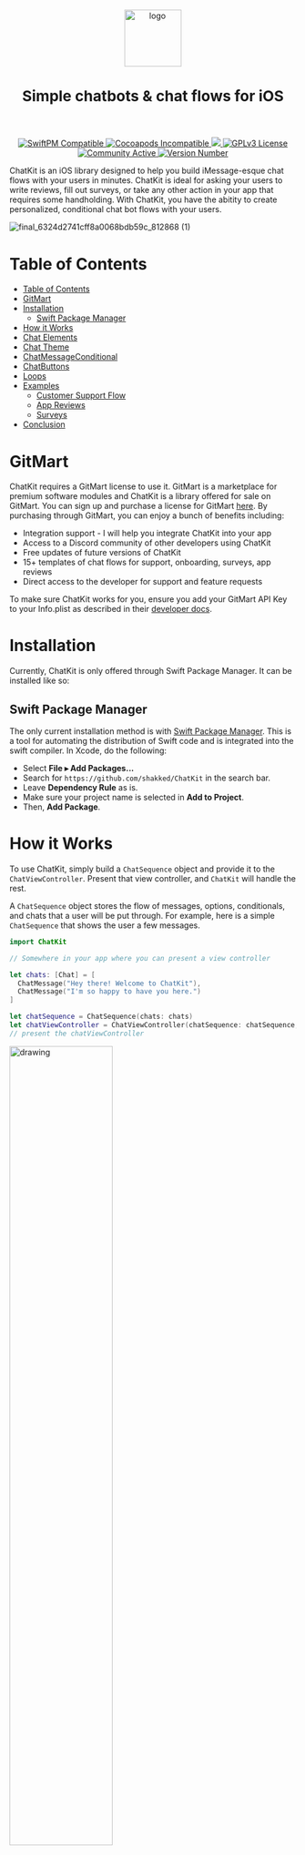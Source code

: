 
<p align="center">
  <br />
  <img src=https://github.com/shakked/ChatKit/blob/main/ChatKit@3x.png?raw=true alt="logo" height="100px" />
  <h3 style="font-size:26" align="center">Simple chatbots & chat flows for iOS</h3>
  <br />
</p>

<p align="center">
  <a href="https://docs.superwall.com/docs/installation-via-spm">
    <img src="https://img.shields.io/badge/SwiftPM-Compatible-brightgreen" alt="SwiftPM Compatible">
  </a>
  <a href="#">
    <img src="https://img.shields.io/badge/Pod-Incompatible-red" alt="Cocoapods Incompatible">
  </a>
  <a href="https://gitmart.co/">
    <img src="https://img.shields.io/badge/iOS%20Version-%3E%3D%2015.0-blueviolet">
  </a>
  <a href="https://github.com/shakked/ChatKit/blob/main/LICENSE.md">
    <img src="https://img.shields.io/badge/License-GPLv3-blue" alt="GPLv3 License">
  </a>
  <a href="https://superwall.com/">
    <img src="https://img.shields.io/badge/GitMart-fixed cost-green" alt="Community Active">
  </a>
  <a href="https://superwall.com/">
    <img src="https://img.shields.io/github/v/tag/shakked/chatkit" alt="Version Number">
  </a>
</p>

ChatKit is an iOS library designed to help you build iMessage-esque chat flows with your users in minutes. ChatKit is ideal for asking your users to write reviews, fill out surveys, or take any other action in your app that requires some handholding. With ChatKit, you have the abitity to create personalized, conditional chat bot flows with your users. 

![final_6324d2741cff8a0068bdb59c_812868 (1)](https://user-images.githubusercontent.com/5383089/190785321-e0af5d4a-1501-432b-9f0e-451eefbfd338.gif)

# Table of Contents
- [Table of Contents](#table-of-contents)
- [GitMart](#gitmart)
- [Installation](#installation)
  - [Swift Package Manager](#swift-package-manager)
- [How it Works](#how-it-works)
- [Chat Elements](#chat-elements)
- [Chat Theme](#chat-theme)
- [ChatMessageConditional](#chatmessageconditional)
- [ChatButtons](#chatbuttons)
- [Loops](#loops)
- [Examples](#examples)
  - [Customer Support Flow](#customer-support-flow)
  - [App Reviews](#app-reviews)
  - [Surveys](#surveys)
- [Conclusion](#conclusion)

# GitMart
ChatKit requires a GitMart license to use it. GitMart is a marketplace for premium software modules and ChatKit is a library offered for sale on GitMart. You can sign up and purchase a license for GitMart [here](https://app.gitmart.co/library/63236af27c2d722951b52995). By purchasing through GitMart, you can enjoy a bunch of benefits including:
* Integration support - I will help you integrate ChatKit into your app
* Access to a Discord community of other developers using ChatKit
* Free updates of future versions of ChatKit
* 15+ templates of chat flows for support, onboarding, surveys, app reviews
* Direct access to the developer for support and feature requests

To make sure ChatKit works for you, ensure you add your GitMart API Key to your Info.plist as described in their [developer docs](https://www.notion.so/GitMart-Documentation-dca2340af04f4346996194e26322d3a3).


# Installation
Currently, ChatKit is only offered through Swift Package Manager. It can be installed like so:

## Swift Package Manager
The only current installation method is with [Swift Package Manager](https://swift.org/package-manager/). This is a tool for automating the distribution of Swift code and is integrated into the swift compiler. In Xcode, do the following:

- Select **File ▸ Add Packages...**
- Search for `https://github.com/shakked/ChatKit` in the search bar.
- Leave **Dependency Rule** as is.
- Make sure your project name is selected in **Add to Project**.
- Then, **Add Package**.

# How it Works
To use ChatKit, simply build a `ChatSequence` object and provide it to the `ChatViewController`. Present that view controller, and `ChatKit` will handle the rest.

A `ChatSequence` object stores the flow of messages, options, conditionals, and chats that a user will be put through. For example, here is a simple `ChatSequence` that shows the user a few messages.

```swift
import ChatKit

// Somewhere in your app where you can present a view controller

let chats: [Chat] = [
  ChatMessage("Hey there! Welcome to ChatKit"),
  ChatMessage("I'm so happy to have you here.")
]

let chatSequence = ChatSequence(chats: chats)
let chatViewController = ChatViewController(chatSequence: chatSequence, theme: .lightMode)
// present the chatViewController
```

<img src="https://gitmart.nyc3.cdn.digitaloceanspaces.com/ezgif-1-1ca23ab804.gif" alt="drawing" width="60%"/>

It's that simple. ChatKit will estimate reading times for various messages and send them at a natural cadence. 

Here, you can show some banter that the user of your app would be able to witness.

```swift
// inside a view controller
let chats: [Chat] = [
   ChatMessage("Hey there! Welcome to ChatKit"), // a message that we sent to the user
   ChatUserMessage("Thanks for having me!"),     // a message that looks like the user sent it
   ChatMessage("Of course!"),                    // a message that we sent to the user
   ChatUserMessage("This is pretty cool!"),      // a message that looks like the user sent it
   ChatMessage("I know! Watch this..."),         // ... 
   ChatFallingEmojis(emoji: "🥳"),               // shows falling emojis over the chat
   ChatShowCancelButton(),                       // displays the hidden cancel button so the user can dismiss
]
var theme = ChatTheme.darkMode                   // we chose a preset theme in chatKit
theme.hidesCancelButtonOnStart = true            // customize the theme to hide the cancel button on open
let chatSequence = ChatSequence(chats: chats)    // initialize our chat sequence with our chats
chatSequence.readingSpeed = 1.5                  // we set the reading speed to 1.0 (defaults to 1.0)
let chatViewController = ChatViewController(chatSequence: chatSequence, theme: theme) 
chatViewController.modalPresentationStyle = .fullScreen
present(chatViewController, animated: true)
```

<img src="https://gitmart.nyc3.cdn.digitaloceanspaces.com/ezgif-1-742d3ff52c.gif" alt="example" width="60%">

Now, you should have a basic understanding of how to build chat sequences/flows. Below you'll find all of the Chat elements that can be used inside a chat sequence (an array of `[Chat]` structs).


# Chat Elements
All of the following elements can be used in your `ChatSequence`. Below, there are two types of `Chat` structs:
* UI-Related - display something in the UI including messages or buttons
* Instructions - instructions that are executed when the `ChatSequence` gets to them, like showing a cancel button, dismissing the chat screen, etc.

| Element  | Screenshot | Explanation  |
| -------- |-------------|-----|
| `ChatMessage` | ![](https://i.imgur.com/GFA4Tea.png) | a standard message that comes from the app to the user (appears as if you were receiving a message from a friend) |
| `ChatUserMessage` | ![](https://i.imgur.com/bN5szdb.png)  | a message that appears to come from the user in response to the app |
| `ChatRandomMessage` | N/A | a standard message, but you can provide different options and one will randomly be chosen every time its run |
| `ChatMessageConditional` | ![](https://i.imgur.com/FTSr145.png) | a message that gives the user a few different options (which will appear as buttons), where you also provide alternative "child" `Chat` arrays that will be executed depending on which button the user presses |
| `ChatButton` | ![](https://i.imgur.com/D8XkJwn.png) | a message that gives the users buttons to press, where the button triggers a custom block that you can provide to do things like opening a URL, showing a review prompt, or showing a form |
| `ChatButtons` | ![](https://i.imgur.com/I8HCbWN.png) | presents multiple `ChatButton` structs to give the user multiple choices |
| `ChatRunLogic` | N/A | instruction that lets you run an arbitrary piece of logic / code in the middle of a chat sequence |
| `ChatShowCancelButton` | N/A | instruction that will display a presumably hidden cancel button |
| `ChatFallingEmojis` | ![](https://i.imgur.com/7fh1VZA.gif) | displays falling emojis |
| `ChatLoopStart` and `ChatLoopEnd` | ![](https://gitmart.nyc3.cdn.digitaloceanspaces.com/ezgif-1-00ef171469.gif) | instruction that lets you create loops, for example in a customer support flow, after the user reaches the end of a query, go back to the top and ask them if they have any other questions|
| `ChatDelay` | N/A | instruction that delays the chat sequence for a provided amount of seconds, useful |
| `ChatOpenURL` | N/A | instruction that opens a url in either a SafariViewController or in Safari |

# Chat Theme 
The `ChatTheme` struct is what tells `ChatKit` how to display your chat interface. This struct is passed into the `ChatViewController` and can be heavily customized. 

ChatKit provides a handful of themes for the chat UI including:
* `ChatTheme.lightMode` - mirrors iOS light-mode iMessage UI
* `ChatTheme.darkMode` - mirrors iOS dark-mode iMessage UI
* `ChatTheme.twitter` - mirrors Twitter DMs look
* `ChatTheme.bigText` - iOS light-mode theme but with larger text

If you don't want to use a standard theme, you can customize all of the following fields in your `ChatTheme`:

```swift
public struct ChatTheme {
  public var hidesCancelButtonOnStart: Bool = true

  // Avatars
  public var profilePicture: UIImage
  public var meTextColor: UIColor 
  public var meBackgroundColor: UIColor

  // Chat Bubbles
  public var meBubbleColor: UIColor
  public var meBubbleTextColor: UIColor
  public var appBubbleColor: UIColor
  public var appBubbleTextColor: UIColor
  public var bubbleFont: UIFont
  public var bubbleCornerRadius: CGFloat

  public var backgroundColor: UIColor
  public var chatViewCornerRadius: CGFloat
  public var chatViewBackgroundColor: UIColor

  // Button colors
  public var buttonBackgroundColor: UIColor
  public var buttonTextColor: UIColor
  public var buttonFont: UIFont
  public var buttonCornerRadius: CGFloat

  // X Button color
  public var xButtonTintColor: UIColor
}
```

To customize a theme, do the following:
```swift
var chatTheme: ChatTheme = ChatTheme() // defaults to .lightMode
chatTheme.meTextColor = UIColor.purple
chatTheme.buttonCornerRadius = 12.0
// ...

// You can also customize one of our themes
var darkMode: ChatTheme = ChatTheme.darkMode
darkMode.meTextColor = UIColor.orange
// and so on...

```
Feel free to experiment and create your own themes to match the UI of your app. These are pretty intutive, so I won't go into too much detail. 


# ChatMessageConditional
`ChatMessageConditional ` structs are some of the most versatile in `ChatKit` because they allow you build interactive flows with the user. You can take their answers into account and guide them accordingly.

`ChatMessageConditional` chats take an array of `ChatOption` structs, where each `ChatOption` indicates a path the user can select. Each `ChatOption` also has a series of chats that will be executed if the user chooses that option.

The initializer for `ChatMessageConditional` looks like this:

    public init(_ message: String, options: [ChatOption])

Here's an example that shows a conditional with two `ChatOptions` where each `ChatOption` has a response after the user selects their choice.

```swift
let chats: [Chat] = [
  ChatMessageConditional("How are you today?", options: [
    // Good
    ChatOption("Good", chats: [
        // If the user taps "Good", we'll respond with the below two chats
        ChatMessage("I'm glad to hear you are good!"),
        ChatMessage("Feeling good is always good."),
    ]),
    // Bad
    ChatOption("Bad", chats: [
        // If the user taps 'Bad', we'll respond with the following chat
        ChatMessage("Oh no. I'm sorry to hear you are feeling bad")
    ])
  ])
]
```

This `ChatMessageConditional` provides two options that will appear as buttons in the UI: "Good" and "Bad". Each of those options then has `child` `Chat`'s, that prepare a response to what the user said. Now, those responses could actually be multiple parts, and you could continue an entire sequence from there.

What makes `ChatKit` so powerful though, is that you can continue branching the messages, as the array of messages you can provide can be _any_ kind of chat. For example, you could ask a follow up question:

```swift
let chats: [Chat] = [
  ChatMessageConditional(message: "How's are you today?", options: [
    // Amazing
    ChatOption("Good", chats: [
        // If the user taps "Good", we'll response with the below two chats
        ChatMessage("I'm glad to hear you are good!"),
        ChatMessage("Feeling good is always good."),
        ChatMessageConditional("What is making you feel good?", options: [
          ChatOption("Great Weather", chats: [
            ChatMessage("The weather truly is great.")
          ]),
          ChatOption("I Slept Well", chats: [
            ChatMessage("Sleeping well is so important.")
          ]),
        ])
    ]),
    // Bad
    ChatOption("Bad", chats: [
        ChatMessage("Oh no. I'm sorry to hear you are feeling bad")
    ])
  ]),
  ChatMessage("Thanks for chatting!"),
  ChatFallingEmojis(emoji: "😀")
]
```
Here, when the user indicates that they are feeling good, we send a follow up question to ask them why they are feeling good. This allows you to build some really complex flows. 

You might be wondering, what happens after we get to the end of the second `ChatMessageConditional` - well, at that point, `ChatKit` will work back up the chain and go to the `Thanks for chatting!` message and then send some falling emojis. This allows you to ask follow up questions, but rejoin the prior sequence once you get to the end of the questions. 

# ChatButtons

`ChatButton` is another very useful type of `Chat` struct. It allows you to present the user with buttons that run a block of code when the button is tapped. 

```swift
let chats: [Chat] = [
  ChatMessage("Please write us an app review."),
  ChatButton(title: "Write Review", image: UIImage(named: "Checkmark Icon")!, tapped: { [unowned self] viewController in
    UIApplication.shared.open(URL(string: "https://apps.apple.com/us/app/hashtag-expert/id1256222789")!)
  }),
]
```

You can also present an array of buttons using `ChatButtons`. `ChatButtons` also optionally takes a message parameter. Note, if you want to add additional logic when the user tap's `No Thanks`, it is recommended to use a `ChatMessageConditional`. This is the key difference between `ChatButtons` and `ChatMessageConditional`. Theoretically, you can accomplish almost the same things with both. For example, the below logic will run a block of code after either `ChatOption` is picked using the `ChatRunLogic`. 

`ChatButtons` are ideal for when you know there isn't subsequent logic that you want to run. (Though I acknowledge there probably isn't a use for both in this SDK, who knows, maybe I'll simplify in the future!).

```swift
    let chats: [Chat] = [
      ChatMessageConditional(message: "How are you today?", options: [
        // Good
        ChatOption("Good", chats: [
            ChatRunLogic({ controller in
              // open a view controller or do something
            })
        ]),
        // Bad
        ChatOption("Bad", chats: [
            ChatRunLogic({ controller in
              // open a view controller or do something
            })
        ])
      ])
    ]
  
```

These two examples 👆👇 do basically the same thing, but the above one lets you continue to add additional functionality. Up to you to choose which.

```swift
    let chats: [Chat] = [
      ChatButtons("How are you today?", options: [
        // Good
        ChatButton(title: "Good", image: nil, tapped: { controller in
          // open a view controller or do something
        }),
        // Bad
        ChatButton(title: "Bad", image: nil, tapped: { controller in
          // open a view controller or do something
        }),
      ])
    ]
```

# Loops
Loops are a fantastic tool for building customer support bots. A loop lets you repeat a series of chats, while still allowing the user to exit if they wish. For example, here's how you could use loops to build a repeating chat:

```swift
  let chats: [Chat] = [
    ChatLoopStart(id: "loop"),
    ChatMessageConditional("What do you want to make it rain?", options: [
        ChatOption("Dogs", chats: [
            ChatFallingEmojis(emoji: "🐶")
        ]),
        ChatOption("Cats", chats: [
            ChatFallingEmojis(emoji: "🐱")
        ])
    ]),
    ChatLoopEnd(id: "loop")
  ]
```
After the user chooses whether to make it rain cats or dogs, the chat will go back to the original question. This is very powerful as you can use it to let users continue to navigate different flows and options in your sequence. (You can see some examples below to see the true power of loops).

# Examples

## Customer Support Flow
ChatKit is an excellent way to save your company some customer support hours. Often times, 90% of support tickets fall into the same few buckets. With a flow like the one below, you can let the user answer their own questions easily, without involving your ticket system and customer support person. And best of all, it's native. With a ChatBot built using Intercom or some other service, you can't trigger native iOS functions when the user responses to certain queries. Whereas below, you can literally show them the refund dialogue or restore their purchases, instead of giving them instructions on how to do it.
```swift
  let chats: [Chat] = [
    ChatMessage("Hey, I'm Zach, a customer support agent."),
    ChatMessage("I'm going to do my best to help you"),
    ChatLoopStart(id: "loop"),
    ChatMessageConditional("Which of these applies?", options: [
        ChatOption("Refunds", chats: [
            ChatRunLogic(block: { _ in
                UIApplication.shared.open(URL(string: "https://apps.apple.com/us/app/hashtag-expert/id1256222789")!)
            }),
            ChatFallingEmojis(emoji: "💸")
        ]),
        ChatOption("Tech Support", chats: [
            ChatMessageConditional("Where are you have technical problems?", options: [
                ChatOption("App", chats: [
                    ChatMessage("Aha. Here's a support article"),
                    ChatButton(title: "Open Article", image: nil, tapped: { _ in
                        // open article
                    })
                ]),
                ChatOption("Website", chats: [
                    ChatMessage("Let me direct you to our FAQs.."),
                    ChatButton(title: "Open FAQs", image: nil, tapped: { _ in
                        // open FAQs
                    })
                ]),
                ChatOption("Watch App", chats: [
                    ChatMessage("We actually don't have a Watch app yet, interested in the beta?"),
                    ChatMessageConditional("", options: [
                        ChatOption("Yes", chats: [
                            ChatRunLogic(block: { _ in
                                // open up typeform to put name on list
                            })
                        ]),
                        ChatOption("Nope!", chats: [
                            ChatMessage("Aha, I totally get that")
                        ])
                    ])
                ]),
            ]),
        ]),
        ChatOption("Get in Touch", chats: [
            ChatMessageConditional("How do you want to contact us?", options: [
                ChatOption("Email", chats: [
                    ChatMessage("Sure, I'll open up that UI for you."),
                    ChatRunLogic(block: { _ in
                        // open email UI
                    })
                ]),
                ChatOption("Call", chats: [
                    ChatMessage("Great. Our number is 1800-555-5555."),
                    ChatMessage("I'll start the call for you."),
                    ChatRunLogic(block: { _ in
                        // start the call
                    })
                ])
            ])
        ])
    ]),
    ChatMessageConditional("Is there anything else I can help you with?", options: [
        ChatOption("Yes", chats: [
            ChatLoopEnd(id: "loop") // LOOP
        ]),
        ChatOption("No", chats: [
            ChatMessage("Okay, have a great day!"),
        ])
    ]),
    ChatFallingEmojis(emoji: "🔥"),
    ChatDismiss(after: 10.0),
  ]
```

## App Reviews
This is perhaps the best use of ChatKit. Getting written reviews is one of the most challenging things to do as an app developer. Written reviews help you get more downloads as they convince prospecting users why they should download your app. This flow below takes the user through a short journey, and adds additional context and color as to why them writing a review would be so helpful. Also, it links to the App Store listing rather than just showing the `requestReview()` prompt. This makes it more likely the user will write a review and not just rate the app.
```swift
let reviews: [Chat] = [
  ChatMessage("Hey John, how are ya!"),
  ChatMessage("This is Zach, the founder of ChatKit."),
  ChatMessageConditional("I have a quick question for you, do you have a minute?", options: [
      ChatOption("Sure", chats: [
          ChatMessage("Okay, so recently, we've been getting some 1 star reviews on the app."),
          ChatMessage("It really stinks, I try so hard to get good ratings, but it just doesn't work!"),
          ChatMessageConditional("You ever try really hard and still not get something?", options: [
              ChatOption("Yes, I understand", chats: [
                  ChatMessage("Exactly!")
              ]),
              ChatOption("No, you are crazy.", chats: [
                  ChatMessage("Lol. Maybe a little")
              ])
          ]),
          ChatMessage("So here's my question..."),
          ChatMessageConditional("Can you take 2 minutes out of your day to write us a review?", options: [
              ChatOption("Sure", chats: [
                  ChatMessage("Omg. You are a lifesaver!"),
                  ChatMessage("Here's the link, thank you so much!"),
                  ChatButton(title: "Write Review", image: UIImage(systemName: "square.and.pencil")!, tapped: { _ in
                      if let url = URL(string: "itms-apps://itunes.apple.com/WebObjects/MZStore.woa/wa/viewContentsUserReviews?id=1256222789&onlyLatestVersion=true&pageNumber=0&sortOrdering=1&type=Purple+Software") {
                          if UIApplication.shared.canOpenURL(url) {
                              UIApplication.shared.open(url, options: [:], completionHandler: nil)
                          }
                      }
                  })
              ]),
              ChatOption("No, I'm busy", chats: [
                  ChatMessage("Aha, I totally get that. Let me let you out of here so you can get back to your life."),
                  ChatMessage("... where is that darn button"),
                  ChatMessage("There it is!"),
                  ChatShowCancelButton()
              ])
          ])
      ]),
      ChatOption("Nope", chats: [
          ChatMessage("Ah okay, no problem. I'll let you get back to it."),
          ChatMessage("Let me toggle that darn dismiss button for you..."),
          ChatShowCancelButton(),
          ChatMessage("There it is. Half a great day!"),
          ChatFallingEmojis(emoji: "😄")
      ])
  ])
]
```

## Surveys
ChatKit is a great tool for getting people to answer surveys. Right now, it's not completely optimizmed for actually giving surveys itself, but you can easily link to a Typeform or Google Form. In testing, opt-in rates for surveys will be much higher when you take the user through a personalized journey below versus just emailing someone a "we want your opinion" survey.
```swift
let survey: [Chat] = [
  ChatMessage("Hey Paul, this is Zach, the founder of ChatKit."),
  ChatUserMessage("Hey Zach, this is Paul... a user of ChatKit"),
  ChatMessage("Ah, hello there good friend!"),
  ChatMessage("Now, you're probably wondering why I brought you here."),
  ChatUserMessage("I could not be less curious about why you brought me here."),
  ChatMessage("Yes yes, with patience, you shall learn."),
  ChatMessage("Well, it's simple. I'm trying to figure out ..."),
  ChatMessage("I'm embarrassed to say it."),
  ChatMessageConditional(options: [
      ChatOption("Spit it out", chats: [
          ChatMessage("Ah! Fine.")
      ]),
      ChatOption("Don't be embarrassed", chats: [
          ChatMessage("Oh shucks, I will. You're a good person.")
      ]),
  ]),
  ChatMessage("Well, I'm trying to figure out how much to charge for my app."),
  ChatMessage("Accordingy to my *fancy* data, you are a paying user."),
  ChatMessageConditional("Are you?", options: [
      ChatOption("Yes, I pay", chats: [
         ChatMessage("Wow, thank you for your support!"),
         ChatMessage("Okay, can I borrow two mintues of your time?"),
         ChatMessageConditional(options: [
          ChatOption("Lol. No.", chats: [
              ChatMessage("Fine. No need to be sassy. Feel free to leave!"),
              ChatShowCancelButton()
          ]),
          ChatOption("Sure!", chats: [
              ChatMessage("Ah, thank you so much, you are a lifesaver!"),
              ChatMessage("So here's a quick survey, it only has 3 questions."),
              ChatMessage("It would help me so much if you filled this out."),
              ChatButton(title: "Open Survey", image: UIImage(systemName: "checkmark.circle.fill")!, tapped: { controller in
                  if let url = URL(string: "https://www.typeform.com/") {
                      if UIApplication.shared.canOpenURL(url) {
                          UIApplication.shared.open(url, options: [:], completionHandler: nil)
                      }
                  }
              }),
              ChatMessage("Thank you so much!"),
              ChatShowCancelButton(),
          ])
         ])
      ]),
      ChatOption("No, I do not pay", chats: [
          ChatMessage("Ah, it appears there has been a mistake."),
          ChatMessage("You are free to go!"),
          ChatShowCancelButton(),
      ]),
  ])
]
```

# Conclusion
ChatKit is designed to make your life easier. If you have any feature ideas, feel free to open an issue or get in touch with me directly on GitMart.